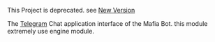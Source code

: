This Project is deprecated. see [New Version](https://github.com/mafiagameir/mafia-game)

The [Telegram](http://telegram.org) Chat application interface of the Mafia Bot. this module extremely use engine module.
